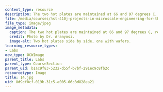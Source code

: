 ```yaml
---
content_type: resource
description: The two hot plates are maintained at 66 and 97 degrees C, respectively.
file: /media/courses/hst-410j-projects-in-microscale-engineering-for-the-life-sciences-spring-2007/8d9cf0cf019b31c5a00566c8d828ea21_14.jpg
file_type: image/jpeg
image_metadata:
  caption: The two hot plates are maintained at 66 and 97 degrees C, respectively.
  credit: Photo by Dr. Aranyosi.
  image-alt: Two hot plates side by side, one with wafers.
learning_resource_types:
- Labs
ocw_type: OCWImage
parent_title: Labs
parent_type: CourseSection
parent_uid: b1ac9f83-5232-d55f-b7bf-291ec9c8fb2c
resourcetype: Image
title: 14.jpg
uid: 8d9cf0cf-019b-31c5-a005-66c8d828ea21
---
```

